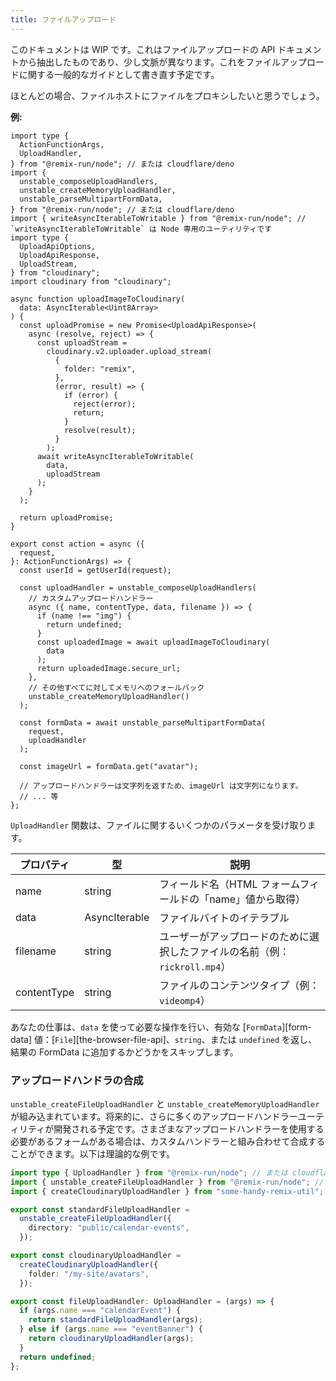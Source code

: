 ```yaml
---
title: ファイルアップロード
---
```


<docs-warning>このドキュメントは WIP です。これはファイルアップロードの API ドキュメントから抽出したものであり、少し文脈が異なります。これをファイルアップロードに関する一般的なガイドとして書き直す予定です。</docs-warning>

ほとんどの場合、ファイルホストにファイルをプロキシしたいと思うでしょう。

**例:**

```tsx
import type {
  ActionFunctionArgs,
  UploadHandler,
} from "@remix-run/node"; // または cloudflare/deno
import {
  unstable_composeUploadHandlers,
  unstable_createMemoryUploadHandler,
  unstable_parseMultipartFormData,
} from "@remix-run/node"; // または cloudflare/deno
import { writeAsyncIterableToWritable } from "@remix-run/node"; // `writeAsyncIterableToWritable` は Node 専用のユーティリティです
import type {
  UploadApiOptions,
  UploadApiResponse,
  UploadStream,
} from "cloudinary";
import cloudinary from "cloudinary";

async function uploadImageToCloudinary(
  data: AsyncIterable<Uint8Array>
) {
  const uploadPromise = new Promise<UploadApiResponse>(
    async (resolve, reject) => {
      const uploadStream =
        cloudinary.v2.uploader.upload_stream(
          {
            folder: "remix",
          },
          (error, result) => {
            if (error) {
              reject(error);
              return;
            }
            resolve(result);
          }
        );
      await writeAsyncIterableToWritable(
        data,
        uploadStream
      );
    }
  );

  return uploadPromise;
}

export const action = async ({
  request,
}: ActionFunctionArgs) => {
  const userId = getUserId(request);

  const uploadHandler = unstable_composeUploadHandlers(
    // カスタムアップロードハンドラー
    async ({ name, contentType, data, filename }) => {
      if (name !== "img") {
        return undefined;
      }
      const uploadedImage = await uploadImageToCloudinary(
        data
      );
      return uploadedImage.secure_url;
    },
    // その他すべてに対してメモリへのフォールバック
    unstable_createMemoryUploadHandler()
  );

  const formData = await unstable_parseMultipartFormData(
    request,
    uploadHandler
  );

  const imageUrl = formData.get("avatar");

  // アップロードハンドラーは文字列を返すため、imageUrl は文字列になります。
  // ... 等
};
```

`UploadHandler` 関数は、ファイルに関するいくつかのパラメータを受け取ります。

| プロパティ    | 型                      | 説明                                                                  |
| ----------- | ------------------------- | ---------------------------------------------------------------------------- |
| name        | string                    | フィールド名（HTML フォームフィールドの「name」値から取得）                |
| data        | AsyncIterable<Uint8Array> | ファイルバイトのイテラブル                                               |
| filename    | string                    | ユーザーがアップロードのために選択したファイルの名前（例：`rickroll.mp4`） |
| contentType | string                    | ファイルのコンテンツタイプ（例：`videomp4`）                               |

あなたの仕事は、`data` を使って必要な操作を行い、有効な \[`FormData`]\[form-data] 値：\[`File`]\[the-browser-file-api]、`string`、または `undefined` を返し、結果の FormData に追加するかどうかをスキップします。

### アップロードハンドラの合成

`unstable_createFileUploadHandler` と `unstable_createMemoryUploadHandler` が組み込まれています。将来的に、さらに多くのアップロードハンドラーユーティリティが開発される予定です。さまざまなアップロードハンドラーを使用する必要があるフォームがある場合は、カスタムハンドラーと組み合わせて合成することができます。以下は理論的な例です。

```ts filename=file-upload-handler.server.ts
import type { UploadHandler } from "@remix-run/node"; // または cloudflare/deno
import { unstable_createFileUploadHandler } from "@remix-run/node"; // または cloudflare/deno
import { createCloudinaryUploadHandler } from "some-handy-remix-util";

export const standardFileUploadHandler =
  unstable_createFileUploadHandler({
    directory: "public/calendar-events",
  });

export const cloudinaryUploadHandler =
  createCloudinaryUploadHandler({
    folder: "/my-site/avatars",
  });

export const fileUploadHandler: UploadHandler = (args) => {
  if (args.name === "calendarEvent") {
    return standardFileUploadHandler(args);
  } else if (args.name === "eventBanner") {
    return cloudinaryUploadHandler(args);
  }
  return undefined;
};
```


